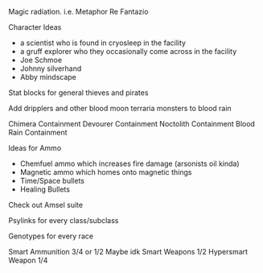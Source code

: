 Magic radiation. i.e. Metaphor Re Fantazio

Character Ideas
- a scientist who is found in cryosleep in the facility
- a gruff explorer who they occasionally come across in the facility
- Joe Schmoe
- Johnny silverhand
- Abby mindscape

Stat blocks for general thieves and pirates

Add dripplers and other blood moon terraria monsters to blood rain

Chimera Containment
Devourer Containment
Noctolith Containment
Blood Rain Containment

Ideas for Ammo
- Chemfuel ammo which increases fire damage (arsonists oil kinda)
- Magnetic ammo which homes onto magnetic things 
- Time/Space bullets
- Healing Bullets

Check out Amsel suite

Psylinks for every class/subclass

Genotypes for every race

Smart Ammunition 3/4 or 1/2 Maybe idk
Smart Weapons 1/2
Hypersmart Weapon 1/4


